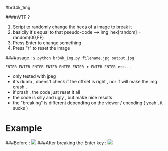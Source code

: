 #br34k_1mg

####WTF ?
1. Script to randomly change the hexa of a image to break it
2. basicily it's equal to that pseudo-code --> img_hex[random] = random(00,FF)
3. Press Enter to change something 
4. Press "r" to reset the image

####usage :
```$ python br34k_1mg.py filename.jpg output.jpg```

```ENTER ENTER ENTER ENTER ENTER ENTER r ENTER ENTER etc...```

* only tested with jpeg
* it's dumb , doens't check if the offset is right , nor if will make the img crash .
* if crash , the code just reset it all
* the code is silly and ugly , but make nice results
* the "breaking" is different depending on the viewer / encoding ( yeah , it sucks )

# Example 
###Before :
![](http://i.imgur.com/gIsAVxU.jpg)
###After breaking the Enter key :
![](http://i.imgur.com/rlpBanx.jpg)
